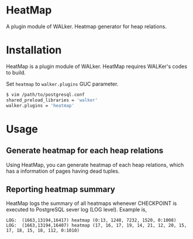 # HeatMap

A plugin module of WALker. Heatmap generator for heap relations.


# Installation
HeatMap is a plugin module of WALker. HeatMap requires WALKer's codes to build.

Set `heatmap` to `walker.plugins` GUC parameter.

```bash
$ vim /path/to/postgresql.conf
shared_preload_libraries = 'walker'
walker.plugins = 'heatmap'
```

# Usage

## Generate heatmap for each heap relations
Using HeatMap, you can generate heatmap of each heap relations, which has a information of pages having dead tuples.

## Reporting heatmap summary
HeatMap logs the summary of all heatmaps whenever CHECKPOINT is executed to PostgreSQL sever log (LOG level). Example is,

```
LOG:  (1663,13194,16417) heatmap (0:13, 1248, 7232, 1520, 0:1008)
LOG:  (1663,13194,16407) heatmap (17, 16, 17, 19, 14, 21, 12, 20, 15, 17, 18, 15, 18, 112, 0:1010)
```
